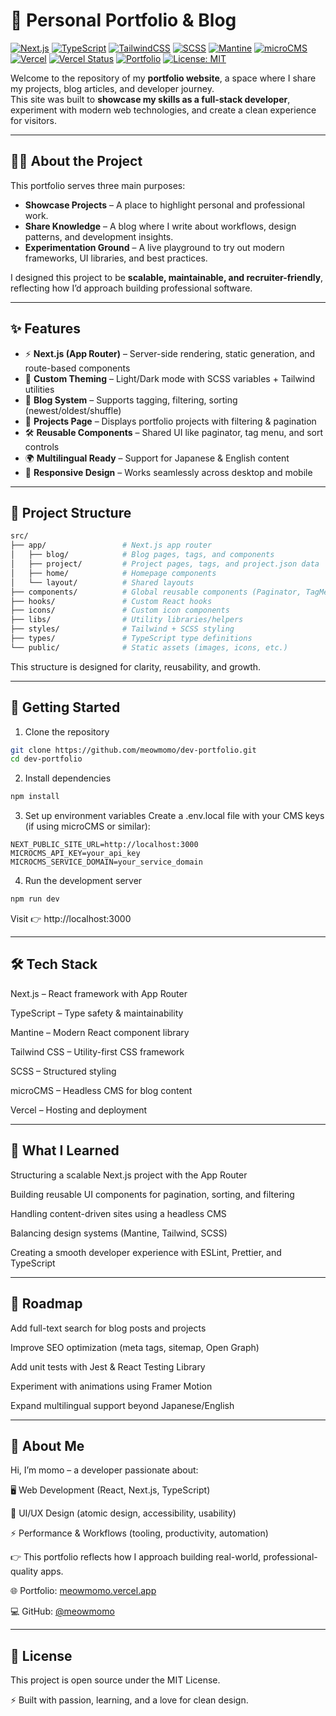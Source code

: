 # 🌟 Personal Portfolio & Blog

[![Next.js](https://img.shields.io/badge/Next.js-000000?style=for-the-badge&logo=nextdotjs&logoColor=white)](https://nextjs.org/)
[![TypeScript](https://img.shields.io/badge/TypeScript-3178C6?style=for-the-badge&logo=typescript&logoColor=white)](https://www.typescriptlang.org/)
[![TailwindCSS](https://img.shields.io/badge/TailwindCSS-38B2AC?style=for-the-badge&logo=tailwindcss&logoColor=white)](https://tailwindcss.com/)
[![SCSS](https://img.shields.io/badge/SCSS-CC6699?style=for-the-badge&logo=sass&logoColor=white)](https://sass-lang.com/)
[![Mantine](https://img.shields.io/badge/Mantine-339AF0?style=for-the-badge&logo=react&logoColor=white)](https://mantine.dev/)
[![microCMS](https://img.shields.io/badge/microCMS-00B7C3?style=for-the-badge&logo=datadog&logoColor=white)](https://microcms.io/)
[![Vercel](https://img.shields.io/badge/Deployed%20on-Vercel-000000?style=for-the-badge&logo=vercel&logoColor=white)](https://vercel.com/)
[![Vercel Status](https://therealsujitk-vercel-badge.vercel.app/?app=meowmomo)](https://meowmomo.vercel.app)
[![Portfolio](https://img.shields.io/badge/Visit-Portfolio-000?style=for-the-badge&logo=vercel&logoColor=white)](https://meowmomo.vercel.app)
[![License: MIT](https://img.shields.io/badge/License-MIT-green?style=for-the-badge)](./LICENSE)

Welcome to the repository of my **portfolio website**, a space where I share my projects, blog articles, and developer journey.  
This site was built to **showcase my skills as a full-stack developer**, experiment with modern web technologies, and create a clean experience for visitors.

---

## 🧑‍💻 About the Project

This portfolio serves three main purposes:

- **Showcase Projects** – A place to highlight personal and professional work.
- **Share Knowledge** – A blog where I write about workflows, design patterns, and development insights.
- **Experimentation Ground** – A live playground to try out modern frameworks, UI libraries, and best practices.

I designed this project to be **scalable, maintainable, and recruiter-friendly**, reflecting how I’d approach building professional software.

---

## ✨ Features

- ⚡ **Next.js (App Router)** – Server-side rendering, static generation, and route-based components
- 🎨 **Custom Theming** – Light/Dark mode with SCSS variables + Tailwind utilities
- 📰 **Blog System** – Supports tagging, filtering, sorting (newest/oldest/shuffle)
- 📂 **Projects Page** – Displays portfolio projects with filtering & pagination
- 🛠️ **Reusable Components** – Shared UI like paginator, tag menu, and sort controls
- 🌍 **Multilingual Ready** – Support for Japanese & English content
- 📱 **Responsive Design** – Works seamlessly across desktop and mobile

---

## 📂 Project Structure

```bash
src/
├── app/                 # Next.js app router
│   ├── blog/            # Blog pages, tags, and components
│   ├── project/         # Project pages, tags, and project.json data
│   ├── home/            # Homepage components
│   └── layout/          # Shared layouts
├── components/          # Global reusable components (Paginator, TagMenu, etc.)
├── hooks/               # Custom React hooks
├── icons/               # Custom icon components
├── libs/                # Utility libraries/helpers
├── styles/              # Tailwind + SCSS styling
├── types/               # TypeScript type definitions
└── public/              # Static assets (images, icons, etc.)
```

This structure is designed for clarity, reusability, and growth.

---

## 🚀 Getting Started

1. Clone the repository

```bash
git clone https://github.com/meowmomo/dev-portfolio.git
cd dev-portfolio
```

2. Install dependencies

```bash
npm install
```

3. Set up environment variables
   Create a .env.local file with your CMS keys (if using microCMS or similar):

```env
NEXT_PUBLIC_SITE_URL=http://localhost:3000
MICROCMS_API_KEY=your_api_key
MICROCMS_SERVICE_DOMAIN=your_service_domain
```

4. Run the development server

```bash
npm run dev
```

Visit 👉 http://localhost:3000

---

## 🛠️ Tech Stack

Next.js
– React framework with App Router

TypeScript
– Type safety & maintainability

Mantine
– Modern React component library

Tailwind CSS
– Utility-first CSS framework

SCSS
– Structured styling

microCMS
– Headless CMS for blog content

Vercel
– Hosting and deployment

---

## 📌 What I Learned

Structuring a scalable Next.js project with the App Router

Building reusable UI components for pagination, sorting, and filtering

Handling content-driven sites using a headless CMS

Balancing design systems (Mantine, Tailwind, SCSS)

Creating a smooth developer experience with ESLint, Prettier, and TypeScript

---

## 🎯 Roadmap

Add full-text search for blog posts and projects

Improve SEO optimization (meta tags, sitemap, Open Graph)

Add unit tests with Jest & React Testing Library

Experiment with animations using Framer Motion

Expand multilingual support beyond Japanese/English

---

## 👤 About Me

Hi, I’m momo – a developer passionate about:

🖥️ Web Development (React, Next.js, TypeScript)

🎨 UI/UX Design (atomic design, accessibility, usability)

⚡ Performance & Workflows (tooling, productivity, automation)

👉 This portfolio reflects how I approach building real-world, professional-quality apps.

🌐 Portfolio: [meowmomo.vercel.app](https://meowmomo.vercel.app/home)

💻 GitHub: [@meowmomo](https://github.com/meowmomo)

---

## 📄 License

This project is open source under the MIT License.

⚡ Built with passion, learning, and a love for clean design.
